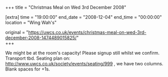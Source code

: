 +++
title = "Christmas Meal on Wed 3rd December 2008"

[extra]
time = "19:00:00"
end_date = "2008-12-04"
end_time = "00:00:00"
location = "Wing Wah's"

original = "https://uwcs.co.uk/events/christmas-meal-on-wed-3rd-december-2008-1474489015825/"    
+++

We might be at the room's capacity\! Please signup still whilst we confirm. Transport tbd. Seating plan on: http://www.uwcs.co.uk/society/events/seating/999 , we have two columns. Blank spaces for +1s.


